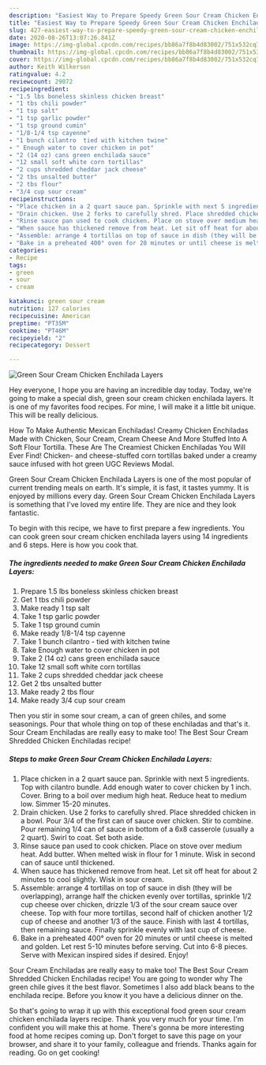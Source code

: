 ```yaml
---
description: "Easiest Way to Prepare Speedy Green Sour Cream Chicken Enchilada Layers"
title: "Easiest Way to Prepare Speedy Green Sour Cream Chicken Enchilada Layers"
slug: 427-easiest-way-to-prepare-speedy-green-sour-cream-chicken-enchilada-layers
date: 2020-08-26T13:07:26.841Z
image: https://img-global.cpcdn.com/recipes/bb86a7f8b4d83002/751x532cq70/green-sour-cream-chicken-enchilada-layers-recipe-main-photo.jpg
thumbnail: https://img-global.cpcdn.com/recipes/bb86a7f8b4d83002/751x532cq70/green-sour-cream-chicken-enchilada-layers-recipe-main-photo.jpg
cover: https://img-global.cpcdn.com/recipes/bb86a7f8b4d83002/751x532cq70/green-sour-cream-chicken-enchilada-layers-recipe-main-photo.jpg
author: Keith Wilkerson
ratingvalue: 4.2
reviewcount: 29072
recipeingredient:
- "1.5 lbs boneless skinless chicken breast"
- "1 tbs chili powder"
- "1 tsp salt"
- "1 tsp garlic powder"
- "1 tsp ground cumin"
- "1/8-1/4 tsp cayenne"
- "1 bunch cilantro  tied with kitchen twine"
- " Enough water to cover chicken in pot"
- "2 (14 oz) cans green enchilada sauce"
- "12 small soft white corn tortillas"
- "2 cups shredded cheddar jack cheese"
- "2 tbs unsalted butter"
- "2 tbs flour"
- "3/4 cup sour cream"
recipeinstructions:
- "Place chicken in a 2 quart sauce pan. Sprinkle with next 5 ingredients. Top with cilantro bundle. Add enough water to cover chicken by 1 inch. Cover. Bring to a boil over medium high heat. Reduce heat to medium low. Simmer 15-20 minutes."
- "Drain chicken. Use 2 forks to carefully shred. Place shredded chicken in a bowl. Pour 3/4 of the first can of sauce over chicken. Stir to combine. Pour remaining 1/4 can of sauce in bottom of a 6x8 casserole (usually a 2 quart). Swirl to coat. Set both aside."
- "Rinse sauce pan used to cook chicken. Place on stove over medium heat. Add butter. When melted wisk in flour for 1 minute. Wisk in second can of sauce until thickened."
- "When sauce has thickened remove from heat. Let sit off heat for about 2 minutes to cool slightly. Wisk in sour cream."
- "Assemble: arrange 4 tortillas on top of sauce in dish (they will be overlapping), arrange half the chicken evenly over tortillas, sprinkle 1/2 cup cheese over chicken, drizzle 1/3 of the sour cream sauce over cheese. Top with four more tortillas, second half of chicken another 1/2 cup of cheese and another 1/3 of the sauce. Finish with last 4 tortillas, then remaining sauce. Finally sprinkle evenly with last cup of cheese."
- "Bake in a preheated 400° oven for 20 minutes or until cheese is melted and golden. Let rest 5-10 minutes before serving. Cut into 6-8 pieces. Serve with Mexican inspired sides if desired. Enjoy!"
categories:
- Recipe
tags:
- green
- sour
- cream

katakunci: green sour cream 
nutrition: 127 calories
recipecuisine: American
preptime: "PT35M"
cooktime: "PT46M"
recipeyield: "2"
recipecategory: Dessert

---
```



![Green Sour Cream Chicken Enchilada Layers](https://img-global.cpcdn.com/recipes/bb86a7f8b4d83002/751x532cq70/green-sour-cream-chicken-enchilada-layers-recipe-main-photo.jpg)

Hey everyone, I hope you are having an incredible day today. Today, we're going to make a special dish, green sour cream chicken enchilada layers. It is one of my favorites food recipes. For mine, I will make it a little bit unique. This will be really delicious.

How To Make Authentic Mexican Enchiladas! Creamy Chicken Enchiladas Made with Chicken, Sour Cream, Cream Cheese And More Stuffed Into A Soft Flour Tortilla. These Are The Creamiest Chicken Enchiladas You Will Ever Find! Chicken- and cheese-stuffed corn tortillas baked under a creamy sauce infused with hot green UGC Reviews Modal.

Green Sour Cream Chicken Enchilada Layers is one of the most popular of current trending meals on earth. It's simple, it is fast, it tastes yummy. It is enjoyed by millions every day. Green Sour Cream Chicken Enchilada Layers is something that I've loved my entire life. They are nice and they look fantastic.


To begin with this recipe, we have to first prepare a few ingredients. You can cook green sour cream chicken enchilada layers using 14 ingredients and 6 steps. Here is how you cook that.

<!--inarticleads1-->

##### The ingredients needed to make Green Sour Cream Chicken Enchilada Layers:

1. Prepare 1.5 lbs boneless skinless chicken breast
1. Get 1 tbs chili powder
1. Make ready 1 tsp salt
1. Take 1 tsp garlic powder
1. Take 1 tsp ground cumin
1. Make ready 1/8-1/4 tsp cayenne
1. Take 1 bunch cilantro - tied with kitchen twine
1. Take  Enough water to cover chicken in pot
1. Take 2 (14 oz) cans green enchilada sauce
1. Take 12 small soft white corn tortillas
1. Take 2 cups shredded cheddar jack cheese
1. Get 2 tbs unsalted butter
1. Make ready 2 tbs flour
1. Make ready 3/4 cup sour cream


Then you stir in some sour cream, a can of green chiles, and some seasonings. Pour that whole thing on top of these enchiladas and that&#39;s it. Sour Cream Enchiladas are really easy to make too! The Best Sour Cream Shredded Chicken Enchiladas recipe! 

<!--inarticleads2-->

##### Steps to make Green Sour Cream Chicken Enchilada Layers:

1. Place chicken in a 2 quart sauce pan. Sprinkle with next 5 ingredients. Top with cilantro bundle. Add enough water to cover chicken by 1 inch. Cover. Bring to a boil over medium high heat. Reduce heat to medium low. Simmer 15-20 minutes.
1. Drain chicken. Use 2 forks to carefully shred. Place shredded chicken in a bowl. Pour 3/4 of the first can of sauce over chicken. Stir to combine. Pour remaining 1/4 can of sauce in bottom of a 6x8 casserole (usually a 2 quart). Swirl to coat. Set both aside.
1. Rinse sauce pan used to cook chicken. Place on stove over medium heat. Add butter. When melted wisk in flour for 1 minute. Wisk in second can of sauce until thickened.
1. When sauce has thickened remove from heat. Let sit off heat for about 2 minutes to cool slightly. Wisk in sour cream.
1. Assemble: arrange 4 tortillas on top of sauce in dish (they will be overlapping), arrange half the chicken evenly over tortillas, sprinkle 1/2 cup cheese over chicken, drizzle 1/3 of the sour cream sauce over cheese. Top with four more tortillas, second half of chicken another 1/2 cup of cheese and another 1/3 of the sauce. Finish with last 4 tortillas, then remaining sauce. Finally sprinkle evenly with last cup of cheese.
1. Bake in a preheated 400° oven for 20 minutes or until cheese is melted and golden. Let rest 5-10 minutes before serving. Cut into 6-8 pieces. Serve with Mexican inspired sides if desired. Enjoy!


Sour Cream Enchiladas are really easy to make too! The Best Sour Cream Shredded Chicken Enchiladas recipe! You are going to wonder why The green chile gives it the best flavor. Sometimes I also add black beans to the enchilada recipe. Before you know it you have a delicious dinner on the. 

So that's going to wrap it up with this exceptional food green sour cream chicken enchilada layers recipe. Thank you very much for your time. I'm confident you will make this at home. There's gonna be more interesting food at home recipes coming up. Don't forget to save this page on your browser, and share it to your family, colleague and friends. Thanks again for reading. Go on get cooking!
